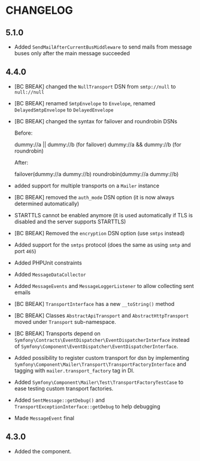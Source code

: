 CHANGELOG
=========

5.1.0
-----

 * Added `SendMailAfterCurrentBusMiddleware` to send mails from message buses only after the main message succeeded

4.4.0
-----

 * [BC BREAK] changed the `NullTransport` DSN from `smtp://null` to `null://null`
 * [BC BREAK] renamed `SmtpEnvelope` to `Envelope`, renamed `DelayedSmtpEnvelope` to
   `DelayedEnvelope`
 * [BC BREAK] changed the syntax for failover and roundrobin DSNs

   Before:

   dummy://a || dummy://b (for failover)
   dummy://a && dummy://b (for roundrobin)

   After:

   failover(dummy://a dummy://b)
   roundrobin(dummy://a dummy://b)

 * added support for multiple transports on a `Mailer` instance
 * [BC BREAK] removed the `auth_mode` DSN option (it is now always determined automatically)
 * STARTTLS cannot be enabled anymore (it is used automatically if TLS is disabled and the server supports STARTTLS)
 * [BC BREAK] Removed the `encryption` DSN option (use `smtps` instead)
 * Added support for the `smtps` protocol (does the same as using `smtp` and port `465`)
 * Added PHPUnit constraints
 * Added `MessageDataCollector`
 * Added `MessageEvents` and `MessageLoggerListener` to allow collecting sent emails
 * [BC BREAK] `TransportInterface` has a new `__toString()` method
 * [BC BREAK] Classes `AbstractApiTransport` and `AbstractHttpTransport` moved under `Transport` sub-namespace.
 * [BC BREAK] Transports depend on `Symfony\Contracts\EventDispatcher\EventDispatcherInterface`
   instead of `Symfony\Component\EventDispatcher\EventDispatcherInterface`.
 * Added possibility to register custom transport for dsn by implementing
   `Symfony\Component\Mailer\Transport\TransportFactoryInterface` and tagging with `mailer.transport_factory` tag in DI.
 * Added `Symfony\Component\Mailer\Test\TransportFactoryTestCase` to ease testing custom transport factories.
 * Added `SentMessage::getDebug()` and `TransportExceptionInterface::getDebug` to help debugging
 * Made `MessageEvent` final

4.3.0
-----

 * Added the component.
